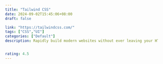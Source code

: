 ```yaml
---
title: "Tailwind CSS"
date: 2024-09-02T15:45:06+08:00
draft: false

link: "https://tailwindcss.com/"
tags: ["CSS","UI"]
categories: ["Default"]
description: Rapidly build modern websites without ever leaving your HTML.


rating: 4.5
---
```

